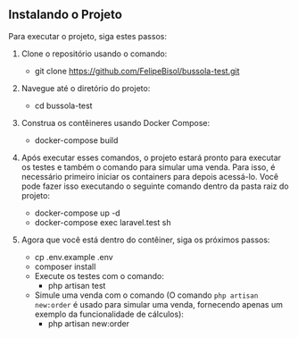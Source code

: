 ## Instalando o Projeto

Para executar o projeto, siga estes passos:

1. Clone o repositório usando o comando:
    - git clone https://github.com/FelipeBisol/bussola-test.git


2. Navegue até o diretório do projeto:
   - cd bussola-test


3. Construa os contêineres usando Docker Compose:
   - docker-compose build


4. Após executar esses comandos, o projeto estará pronto para executar os testes e também o comando para simular uma venda. Para isso, é necessário primeiro iniciar os containers para depois acessá-lo. Você pode fazer isso executando o seguinte comando dentro da pasta raiz do projeto:
    - docker-compose up -d
    - docker-compose exec laravel.test sh

    
5. Agora que você está dentro do contêiner, siga os próximos passos:
    - cp .env.example .env
    - composer install
    - Execute os testes com o comando:
      - php artisan test
    - Simule uma venda com o comando (O comando `php artisan new:order` é usado para simular uma venda, fornecendo apenas um exemplo da funcionalidade de cálculos):
      - php artisan new:order


